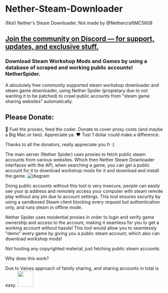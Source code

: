 # Nether-Steam-Downloader
(Not) Nether's Steam Downloader.
Not made by @NethercraftMC5608
## [Join the community on Discord — for support, updates, and exclusive stuff.](https://discord.gg/bs9TMxMJk9)

### Download Steam Workshop Mods and Games by using a database of scraped and working public accounts! NetherSpider.
A absolutely free community supported steam workshop downloader and steam game downloader, using Nether Spider (propietary due to not wanting it to be patched) to crawl public accounts from "steam game sharing websites" automatically.

## Please Donate:

💸 Fuel the proxies, feed the coder.
Donate to cover proxy costs (and maybe a Big Mac or two). Appreciate ya. ❤️
Tust 1 dollar could make a difference.

Thanks to all the donators, really appreciate you fr :)

The main server (Nether Spider) uses proxies to fetch public steam accounts from various websites. Which then Nether Steam Downloader interfaces with the API, when searching a game, you can get a public account for it to download workshop mods for it and download and install the game.
![diagram](https://github.com/user-attachments/assets/a9128f5b-ce26-420b-adb0-a1a192b08cbc)

Doing public accounts without this tool is very insecure, people can easily see your ip address and remotely access your computer with steam remote play without any pin due to account settings. This tool ensures security by using a sandboxed Steam client blocking every request but authentication only, and runs steam in offline mode.

Nether Spider uses residential proxies in order to login and verify game ownership and access to the account, making it seamless for you to get a working account without hassle!
This tool would allow you to seamlessly "demo" every game by giving you a public steam account, which also can download workshop mods!


Not hosting any copyrighted material, just fetching public steam accounts.

Why does this work?

Due to Valves approach of family sharing, and sharing accounts in total is easy.
<img src="https://github.com/user-attachments/assets/7501716d-dff2-4ff6-a17e-1113495d80d5" width=50px>
